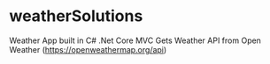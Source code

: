 # weatherSolutions
Weather App built in C# .Net Core MVC
Gets Weather API from Open Weather (https://openweathermap.org/api)
